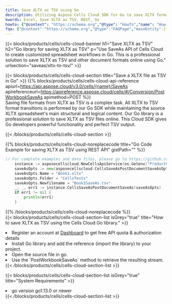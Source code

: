 ```yaml
---
title: Save XLTX as TSV using Go 
description: Utilizing Aspose.Cells Cloud SDK for Go to save XLTX format file as TSV format file. 
kwords: Excel, Save XLTX as TSV, REST, Go
howto: {"@context": "https://schema.org","@type": "HowTo","name": "How to save XLTX as TSV using the Cells Cloud Go library.","description": "How to save XLTX as TSV using the Cells Cloud Go library.","image": {"@type": "ImageObject"},"url": "/go/saveas/xltx-to-tsv/","step": [{ "@type": "HowToStep","name": "How to save XLTX as TSV using the Cells Cloud Go library. step 1", "image": {"@type": "ImageObject",},"url": "/go/saveas/xltx-to-tsv/","text": "Register an account at <a href='https://dashboard.aspose.cloud/'>Dashboard</a> to get free API quota & authorization details",},{ "@type": "HowToStep","name": "How to save XLTX as TSV using the Cells Cloud Go library. step 1", "image": {"@type": "ImageObject",},"url": "/go/saveas/xltx-to-tsv/","text": "Install Go library and add the reference (import the library) to your project.",},{ "@type": "HowToStep","name": "How to save XLTX as TSV using the Cells Cloud Go library. step 1", "image": {"@type": "ImageObject",},"url": "/go/saveas/xltx-to-tsv/","text": "Open the source file in go.",},{ "@type": "HowToStep","name": "How to save XLTX as TSV using the Cells Cloud Go library. step 1", "image": {"@type": "ImageObject",},"url": "/go/saveas/xltx-to-tsv/","text": "Use the `PostWorkbookSaveAs` method to retrieve the resulting stream.",}, ],"supply": {"@type": "HowToSupply","name": "document"},"tool": [{"@type": "HowToTool","name": "Goland, Visual Studio Code, Eclipse"},{"@type": "HowToTool","name": "Aspose Cells"}],"totalTime": "PT6M"}
fqa: {"@context":"https://schema.org","@type":"FAQPage","mainEntity":[{"@type":"Question","name":"Why save file as other formats file in C# using REST API?","acceptedAnswer":{"@type":"Answer","text":"Documents are encoded in many ways, and some files may be incompatible with the software you use. To open and read such files, just save them as appropriate file formats.<br/><ol><li>Install .NET SDK and add the reference (import the library) to your project.</li><li>Open the source file in C# using REST API.</li><li>Call the PostWorkbookSaveAsRequest() method, passing an output filename with required extension.</li><li>Get the result of save as a separate file.</li></ol>"}},{"@type":"Question","name":"What file formats can I save as with your C# library?","acceptedAnswer":{"@type":"Answer","text":"We support a variety of file formats for conversion using .NET library, including XLSX, Excel, xls , PDF, CSV, HTML, Markdown, XML, PNG, JPG, TIFF, Json, TXT and many more."}},{"@type":"Question","name":"What is the maximum allowed file size for conversion using this .NET library?","acceptedAnswer":{"@type":"Answer","text":"There are no file size limits for format conversions using .NET library."}}]}
---
```



{{< blocks/products/cells/cells-cloud-banner h1="Save XLTX as TSV" h2="Go library for saving XLTX as TSV" p="Use SaveAs API of Cells Cloud to create customized spreadsheet workflows in Go. This is a professional solution to save XLTX as TSV and other document formats online using Go." urlsection="saveas/xltx-to-tsv/" >}}

{{< blocks/products/cells/cells-cloud-section  title="Save a XLTX file as TSV in Go" >}}
{{% blocks/products/cells/cells-cloud-api-reference  apiurl=https://api.aspose.cloud/v3.0/cells/{name}/SaveAs  apireferenceurl=https://apireference.aspose.cloud/cells/#/Conversion/PostWorkbookSaveAs  apimethod=POST %}}
<br/>
Saving file formats from XLTX as TSV is a complex task. All XLTX to TSV format transitions is performed by our Go SDK while maintaining the source XLTX spreadsheet's main structural and logical content. Our Go library is a professional solution to save XLTX as TSV files online. This Cloud SDK gives Go developers powerful functionality and perfect TSV output.

{{< /blocks/products/cells/cells-cloud-section >}}

{{% blocks/products/cells/cells-cloud-noreplacecode title="Go Code Example for saving XLTX as TSV using REST API" gistPath="" %}}
  
```go
// For complete examples and data files, please go to https://github.com/aspose-cells-cloud/aspose-cells-cloud-go/
    instance := asposecellscloud.NewCellsApiService(os.Getenv("ProductClientId"), os.Getenv("ProductClientSecret"))
    saveAsOpts := new(asposecellscloud.CellsSaveAsPostDocumentSaveAsOpts)
    saveAsOpts.Name = "Book1.xltx"
    saveAsOpts.Folder = "CellsTests"
    saveAsOpts.Newfilename = "Book1SaveAs.tsv"
    _, _, err1 := instance.CellsSaveAsPostDocumentSaveAs(saveAsOpts)
    if err1 != nil {
	    println(err1)
    }
```
  
{{% /blocks/products/cells/cells-cloud-noreplacecode  %}}
<br/>
{{< blocks/products/cells/cells-cloud-section-list isGrey="true"  title="How to save XLTX as TSV using the Cells Cloud Go library." >}}
<li>Register an account at <a href="https://dashboard.aspose.cloud/">Dashboard</a> to get free API quota & authorization details</li>
<li>Install Go library and add the reference (import the library) to your project.</li>
<li>Open the source file in go.</li>
<li>Use the `PostWorkbookSaveAs` method to retrieve the resulting stream.</li>
{{< /blocks/products/cells/cells-cloud-section-list >}}

{{< blocks/products/cells/cells-cloud-section-list isGrey="true"  title="System Requirements" >}}
<li>go version go1.13.0 or newer</li>
{{< /blocks/products/cells/cells-cloud-section-list >}}
